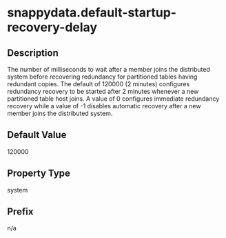 # snappydata.default-startup-recovery-delay

## Description

The number of milliseconds to wait after a member joins the distributed system before recovering redundancy for partitioned tables having redundant copies. The default of 120000 (2 minutes) configures redundancy recovery to be started after 2 minutes whenever a new partitioned table host joins. A value of 0 configures immediate redundancy recovery while a value of -1 disables automatic recovery after a new member joins the distributed system. <!-- If both this property and [default-recovery-delay](default-recovery-delay.md) are set to -1, then no automatic redundancy recovery is performed when a new member joins the system. -->

## Default Value

120000

## Property Type

system

## Prefix

n/a
